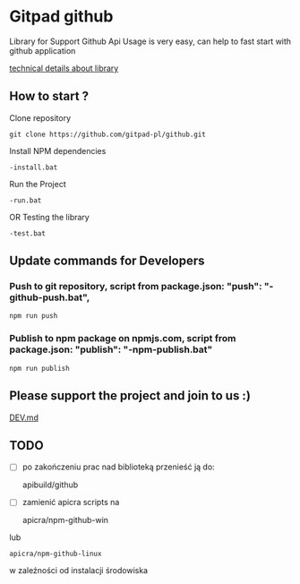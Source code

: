 # Gitpad github
Library for Support Github Api
Usage is very easy, can help to fast start with github application


[technical details about library](PACKAGE.md)

## How to start ?

Clone repository

    git clone https://github.com/gitpad-pl/github.git

Install NPM dependencies

    -install.bat

Run the Project

    -run.bat

OR Testing the library

    -test.bat

## Update commands for Developers

### Push to git repository, script from package.json: "push": "-github-push.bat",

    npm run push

### Publish to npm package on npmjs.com, script from package.json: "publish": "-npm-publish.bat"

    npm run publish


## Please support the project and join to us :)
[DEV.md](docs/DEV.md)


## TODO
- [ ] po zakończeniu prac nad biblioteką przenieść ją do:

    apibuild/github

- [ ] zamienić apicra scripts na

    apicra/npm-github-win

lub

    apicra/npm-github-linux

w zaleźności od instalacji środowiska

